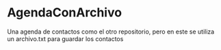 # AgendaConArchivo
Una agenda de contactos como el otro repositorio, pero en este se utiliza un archivo.txt para guardar los contactos
